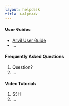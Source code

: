 ```yaml
---
layout: helpdesk
title: HelpDesk
---
```

<h4>User Guides</h4>
<div>
<ul>
<li><a href="https://www.rcac.purdue.edu/knowledge/anvil" target="_blank">Anvil User Guide</a></li>
<li>...</li>
</ul>
</div>

<div>
<h4>Frequently Asked Questions</h4>
<ol>
<li>Question?</li>
<li>...</li>
</ol>
</div>

<div>
<h4>Video Tutorials</h4>
<ol>
<li>SSH 
</li>
<li>...
</li>
</ol>
</div>
